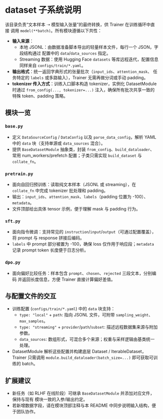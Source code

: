 # dataset 子系统说明

该目录负责“文本样本 ➝ 模型输入张量”的最终转换，供 Trainer 在训练循环中直接
调用 `model(**batch)`。所有模块遵循以下共性：

- **输入来源**：
  - 本地 JSONL：由数据准备脚本导出的轻量样本文件，每行一个 JSON，字段结构通过
    配置中的 `data`/`data_sources` 指定。
  - Streaming 数据：使用 Hugging Face `datasets` 等库远程迭代，配置信息同样来自
    `configs/train/*.yaml`。
- **输出格式**：统一返回字典形式的张量批次（`input_ids`、`attention_mask`、
  任务特定的 `labels` 或多路输入），Trainer 无需再做分词或手动 padding。
- **tokenizer 传入方式**：训练入口脚本构造 tokenizer，实例化 DatasetModule 时通过
  `from_config(..., tokenizer=...)` 注入，确保所有批次共享一致的特殊 token、padding
  策略。

## 模块一览

### `base.py`
- 定义 `DataSourceConfig` / `DataConfig` 以及 `parse_data_config`，解析 YAML 中的 `data`
  块（支持单源或 `data_sources` 混合）。
- 提供 `BaseDatasetModule` 抽象类，封装 `from_config`、`build_dataloader`、常用
  num_workers/prefetch 配置；子类只需实现 `build_dataset` 与 `collate_fn`。

### `pretrain.py`
- 面向自回归预训练：读取纯文本样本（JSONL 或 streaming），在 `collate_fn` 中完成
  tokenizer 批处理和 padding。
- 输出：`input_ids`、`attention_mask`、`labels`（padding 位置为 -100）、`metadata`。
- 文件顶部给出具体 tensor 示例，便于理解 mask 与 padding 行为。

### `sft.py`
- 面向指令微调：支持常见的 `instruction`/`input`/`output`（可通过配置覆盖），将
  prompt 与 response 拼接后编码。
- `labels` 中 prompt 部分被置为 -100，确保 loss 仅作用于响应段；`metadata` 记录
  prompt token 长度便于日志分析。

### `dpo.py`
- 面向偏好比较任务：样本包含 `prompt`、`chosen`、`rejected` 三段文本，分别编码
  并返回长度信息，方便 Trainer 直接计算偏好差值。

## 与配置文件的交互
- 训练配置 (`configs/train/*.yaml`) 中的 `data` 块支持：
  - `type: "local"` + `path`: 指向 JSONL 文件，可附带 `sampling_weight`、`max_samples`。
  - `type: "streaming"` + `provider`/`path`/`subset`: 描述远程数据集来源与附加参数。
  - `data_sources`: 数组形式，可混合多个来源；权重与采样逻辑由基类统一处理。
- DatasetModule 解析这些配置并构建底层 Dataset / IterableDataset，Trainer 只需调用
  `module.build_dataloader(batch_size=...)` 即可获取可训练的 batch。

## 扩展建议
- 新任务（如 RLHF 在线阶段）可继承 `BaseDatasetModule` 并添加对应文件，保持与现有
  模块一致的入参/输出约定。
- 若新增数据字段，请在模块顶部注释与本 README 中同步说明输入结构，便于团队协作。
